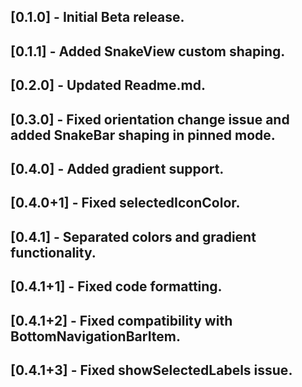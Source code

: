 ## [0.1.0] - Initial Beta release.

## [0.1.1] - Added SnakeView custom shaping.

## [0.2.0] - Updated Readme.md.

## [0.3.0] - Fixed orientation change issue and added SnakeBar shaping in pinned mode.

## [0.4.0] - Added gradient support.

## [0.4.0+1] - Fixed selectedIconColor.

## [0.4.1] - Separated colors and gradient functionality.

## [0.4.1+1] - Fixed code formatting.

## [0.4.1+2] - Fixed compatibility with BottomNavigationBarItem.

## [0.4.1+3] - Fixed showSelectedLabels issue.